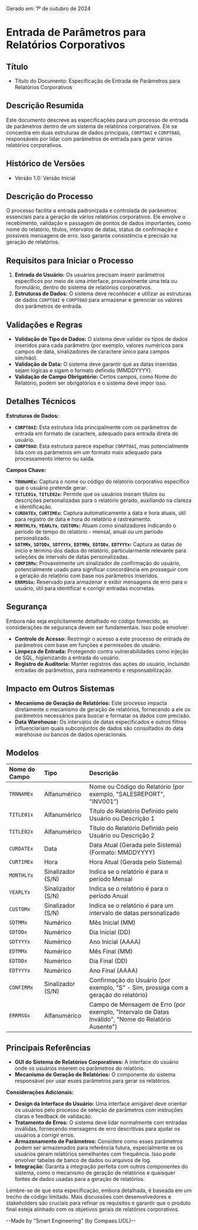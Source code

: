 Gerado em: 1º de outubro de 2024

# **Entrada de Parâmetros para Relatórios Corporativos**

## Título

- Título do Documento: Especificação de Entrada de Parâmetros para Relatórios Corporativos

## Descrição Resumida

Este documento descreve as especificações para um processo de entrada de parâmetros dentro de um sistema de relatórios corporativos. Ele se concentra em duas estruturas de dados principais, `CORPT0AI` e `CORPT0AO`, responsáveis por lidar com parâmetros de entrada para gerar vários relatórios corporativos.

## Histórico de Versões

- Versão 1.0: Versão Inicial

## Descrição do Processo

O processo facilita a entrada padronizada e controlada de parâmetros essenciais para a geração de vários relatórios corporativos. Ele envolve o recebimento, validação e passagem de pontos de dados importantes, como nome do relatório, títulos, intervalos de datas, status de confirmação e possíveis mensagens de erro. Isso garante consistência e precisão na geração de relatórios.

## Requisitos para Iniciar o Processo

1.  **Entrada do Usuário:** Os usuários precisam inserir parâmetros específicos por meio de uma interface, provavelmente uma tela ou formulário, dentro do sistema de relatórios corporativos.
2.  **Estruturas de Dados:** O sistema deve reconhecer e utilizar as estruturas de dados `CORPT0AI` e `CORPT0AO` para armazenar e gerenciar os valores dos parâmetros de entrada.

## Validações e Regras

*   **Validação de Tipo de Dados:** O sistema deve validar os tipos de dados inseridos para cada parâmetro (por exemplo, valores numéricos para campos de data, sinalizadores de caractere único para campos sim/não).
*   **Validação de Data:** O sistema deve garantir que as datas inseridas sejam lógicas e sigam o formato definido (MMDDYYYY).
*   **Validação de Campo Obrigatório:** Certos campos, como Nome do Relatório, podem ser obrigatórios e o sistema deve impor isso.

## Detalhes Técnicos

**Estruturas de Dados:**

*   **`CORPT0AI`:** Esta estrutura lida principalmente com os parâmetros de entrada em formato de caractere, adequado para entrada direta do usuário.
*   **`CORPT0AO`:** Esta estrutura parece espelhar `CORPT0AI`, mas potencialmente lida com os parâmetros em um formato mais adequado para processamento interno ou saída.

**Campos Chave:**

*   **`TRNNAMEx`:** Captura o nome ou código do relatório corporativo específico que o usuário pretende gerar.
*   **`TITLE01x`**, **`TITLE02x`:** Permite que os usuários insiram títulos ou descrições personalizadas para o relatório gerado, auxiliando na clareza e identificação.
*   **`CURDATEx`**, **`CURTIMEx`:** Captura automaticamente a data e hora atuais, útil para registro de data e hora do relatório e rastreamento.
*   **`MONTHLYx`**, **`YEARLYx`**, **`CUSTOMx`:** Atuam como sinalizadores indicando o período de tempo do relatório - mensal, anual ou um período personalizado.
*   **`SDTMMx`**, **`SDTDDx`**, **`SDTYYYx`**, **`EDTMMx`**, **`EDTDDx`**, **`EDTYYYx`:** Captura as datas de início e término dos dados do relatório, particularmente relevante para seleções de intervalo de datas personalizadas.
*   **`CONFIRMx`:** Provavelmente um sinalizador de confirmação do usuário, potencialmente usado para significar concordância em prosseguir com a geração do relatório com base nos parâmetros inseridos.
*   **`ERRMSGx`:** Reservado para armazenar e exibir mensagens de erro para o usuário, útil para identificar e corrigir entradas incorretas.

## Segurança

Embora não seja explicitamente detalhado no código fornecido, as considerações de segurança devem ser fundamentais. Isso pode envolver:

*   **Controle de Acesso:** Restringir o acesso a este processo de entrada de parâmetros com base em funções e permissões do usuário.
*   **Limpeza de Entrada:** Protegendo contra vulnerabilidades como injeção de SQL, higienizando a entrada do usuário.
*   **Registro de Auditoria:** Manter registros das ações do usuário, incluindo entradas de parâmetros, para rastreamento e responsabilização.

## Impacto em Outros Sistemas

*   **Mecanismo de Geração de Relatórios:** Este processo impacta diretamente o mecanismo de geração de relatórios, fornecendo a ele os parâmetros necessários para buscar e formatar os dados com precisão.
*   **Data Warehouse:** Os intervalos de datas especificados e outros filtros influenciariam quais subconjuntos de dados são consultados do data warehouse ou bancos de dados operacionais.

## Modelos

| Nome do Campo | Tipo           | Descrição                                                                                                                            |
| :------------ | :------------- | :------------------------------------------------------------------------------------------------------------------------------------- |
| `TRNNAMEx`    | Alfanumérico  | Nome ou Código do Relatório (por exemplo, "SALESREPORT", "INV001")                                                                    |
| `TITLE01x`   | Alfanumérico  | Título do Relatório Definido pelo Usuário ou Descrição 1                                                                              |
| `TITLE02x`   | Alfanumérico  | Título do Relatório Definido pelo Usuário ou Descrição 2                                                                              |
| `CURDATEx`    | Data           | Data Atual (Gerada pelo Sistema) (Formato: MMDDYYYY)                                                                                  |
| `CURTIMEx`    | Hora           | Hora Atual (Gerada pelo Sistema)                                                                                                      |
| `MONTHLYx`   | Sinalizador (S/N) | Indica se o relatório é para o período Mensal                                                                                         |
| `YEARLYx`    | Sinalizador (S/N) | Indica se o relatório é para o período Anual                                                                                          |
| `CUSTOMx`    | Sinalizador (S/N) | Indica se o relatório é para um intervalo de datas personalizado                                                                       |
| `SDTMMx`     | Numérico      | Mês Inicial (MM)                                                                                                                     |
| `SDTDDx`     | Numérico      | Dia Inicial (DD)                                                                                                                       |
| `SDTYYYx`    | Numérico      | Ano Inicial (AAAA)                                                                                                                    |
| `EDTMMx`     | Numérico      | Mês Final (MM)                                                                                                                        |
| `EDTDDx`     | Numérico      | Dia Final (DD)                                                                                                                          |
| `EDTYYYx`    | Numérico      | Ano Final (AAAA)                                                                                                                     |
| `CONFIRMx`    | Sinalizador (S/N) | Confirmação do Usuário (por exemplo, "S" - Sim, prossiga com a geração do relatório)                                                  |
| `ERRMSGx`    | Alfanumérico  | Campo de Mensagem de Erro (por exemplo, "Intervalo de Datas Inválido", "Nome do Relatório Ausente")                                     |

## Principais Referências

*   **GUI do Sistema de Relatórios Corporativos:** A interface do usuário onde os usuários inserem os parâmetros do relatório.
*   **Mecanismo de Geração de Relatórios:** O componente do sistema responsável por usar esses parâmetros para gerar os relatórios.

**Considerações Adicionais:**

*   **Design da Interface do Usuário:** Uma interface amigável deve orientar os usuários pelo processo de seleção de parâmetros com instruções claras e feedback de validação.
*   **Tratamento de Erros:** O sistema deve lidar normalmente com entradas inválidas, fornecendo mensagens de erro descritivas para ajudar os usuários a corrigir erros.
*   **Armazenamento de Parâmetros:** Considere como esses parâmetros podem ser armazenados para referência futura, especialmente se os usuários geram relatórios semelhantes com frequência. Isso pode envolver tabelas de banco de dados ou arquivos de log.
*   **Integração:** Garanta a integração perfeita com outros componentes do sistema, como o mecanismo de geração de relatórios e quaisquer fontes de dados usadas para a geração de relatórios.

Lembre-se de que esta especificação, embora detalhada, é baseada em um trecho de código limitado. Mais discussões com desenvolvedores e stakeholders são cruciais para refinar os requisitos e garantir que o produto final esteja alinhado com os objetivos gerais de relatórios corporativos.

--Made by "Smart Engineering" (by Compass.UOL)--